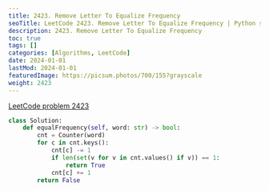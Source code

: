```yaml
---
title: 2423. Remove Letter To Equalize Frequency
seoTitle: LeetCode 2423. Remove Letter To Equalize Frequency | Python solution and explanation
description: 2423. Remove Letter To Equalize Frequency
toc: true
tags: []
categories: [Algorithms, LeetCode]
date: 2024-01-01
lastMod: 2024-01-01
featuredImage: https://picsum.photos/700/155?grayscale
weight: 2423
---
```


[LeetCode problem 2423](https://leetcode.com/problems/remove-letter-to-equalize-frequency/)

```python
class Solution:
    def equalFrequency(self, word: str) -> bool:
        cnt = Counter(word)
        for c in cnt.keys():
            cnt[c] -= 1
            if len(set(v for v in cnt.values() if v)) == 1:
                return True
            cnt[c] += 1
        return False

```
